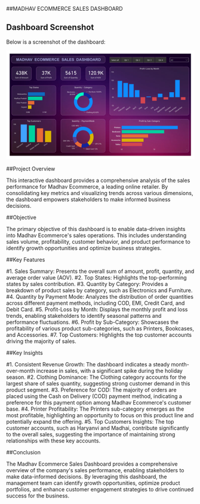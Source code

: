 ##MADHAV ECOMMERCE SALES DASHBOARD
## Dashboard Screenshot

Below is a screenshot of the dashboard:

![retail store _dashboard](https://github.com/Asawari-Nannaware/Retail_Store_PowerBI_Dashboard/blob/main/Madhav%20Store%20dashboard.jpg)

##Project Overview

This interactive dashboard provides a comprehensive analysis of the sales performance for Madhav Ecommerce, a leading online retailer. By consolidating key metrics and visualizing trends across various dimensions, the dashboard empowers stakeholders to make informed business decisions.

##Objective

The primary objective of this dashboard is to enable data-driven insights into Madhav Ecommerce's sales operations. This includes understanding sales volume, profitability, customer behavior, and product performance to identify growth opportunities and optimize business strategies.

##Key Features

#1. Sales Summary: Presents the overall sum of amount, profit, quantity, and average order value (AOV).
#2. Top States: Highlights the top-performing states by sales contribution.
#3. Quantity by Category: Provides a breakdown of product sales by category, such as Electronics and Furniture.
#4. Quantity by Payment Mode: Analyzes the distribution of order quantities across different payment methods, including COD, EMI, Credit Card, and Debit Card.
#5. Profit-Loss by Month: Displays the monthly profit and loss trends, enabling stakeholders to identify seasonal patterns and performance fluctuations.
#6. Profit by Sub-Category: Showcases the profitability of various product sub-categories, such as Printers, Bookcases, and Accessories.
#7. Top Customers: Highlights the top customer accounts driving the majority of sales.

##Key Insights

#1. Consistent Revenue Growth: The dashboard indicates a steady month-over-month increase in sales, with a significant spike during the holiday season.
#2. Clothing Dominance: The Clothing category accounts for the largest share of sales quantity, suggesting strong customer demand in this product segment.
#3. Preference for COD: The majority of orders are placed using the Cash on Delivery (COD) payment method, indicating a preference for this payment option among Madhav Ecommerce's customer base.
#4. Printer Profitability: The Printers sub-category emerges as the most profitable, highlighting an opportunity to focus on this product line and potentially expand the offering.
#5. Top Customers Insights: The top customer accounts, such as Haryanvi and Madhai, contribute significantly to the overall sales, suggesting the importance of maintaining strong relationships with these key accounts.

##Conclusion

The Madhav Ecommerce Sales Dashboard provides a comprehensive overview of the company's sales performance, enabling stakeholders to make data-informed decisions. By leveraging this dashboard, the management team can identify growth opportunities, optimize product portfolios, and enhance customer engagement strategies to drive continued success for the business.
